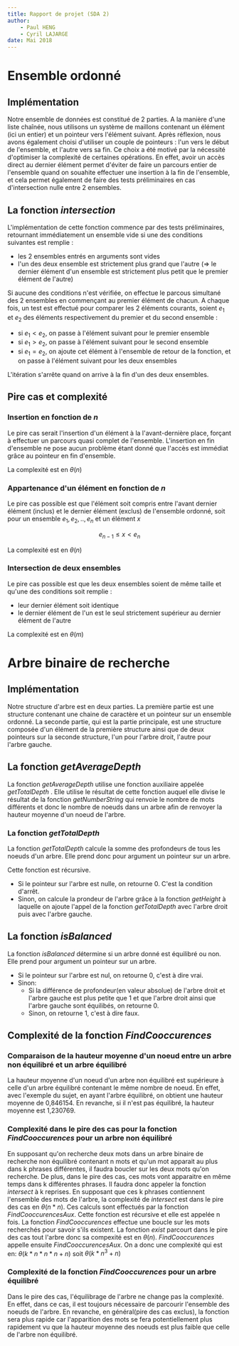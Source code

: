 ```yaml
---
title: Rapport de projet (SDA 2)
author:
    - Paul HENG
    - Cyril LAJARGE
date: Mai 2018
---
```


# Ensemble ordonné

## Implémentation

Notre ensemble de données est constitué de 2 parties. A la manière d'une liste chaînée, nous utilisons un système de maillons contenant un élément (ici un entier) et un pointeur vers l'élément suivant. Après réflexion, nous avons également choisi d'utiliser un couple de pointeurs : l'un vers le début de l'ensemble, et l'autre vers sa fin. Ce choix a été motivé par la nécessité d'optimiser la complexité de certaines opérations. En effet, avoir un accès direct au dernier élément permet d'éviter de faire un parcours entier de l'ensemble quand on souahite effectuer une insertion à la fin de l'ensemble, et cela permet également de faire des tests préliminaires en cas d'intersection nulle entre 2 ensembles.

## La fonction _intersection_

L'implémentation de cette fonction commence par des tests préliminaires, retournant immédiatement un ensemble vide si une des conditions suivantes est remplie :

* les 2 ensembles entrés en arguments sont vides
* l'un des deux ensemble est strictement plus grand que l'autre ($\Rightarrow$ le dernier élément d'un ensemble est strictement plus petit que le premier élément de l'autre)

Si aucune des conditions n'est vérifiée, on effectue le parcous simultané des 2 ensembles en commençant au premier élément de chacun. A chaque fois, un test est effectué pour comparer les 2 éléments courants, soient $e_1$ et $e_2$ des éléments respectivement du premier et du second ensemble :

* si $e_1 < e_2$, on passe à l'élément suivant pour le premier ensemble
* si $e_1 > e_2$, on passe à l'élément suivant pour le second ensemble
* si $e_1 = e_2$, on ajoute cet élément à l'ensemble de retour de la fonction, et on passe à l'élément suivant pour les deux ensembles

L'itération s'arrête quand on arrive à la fin d'un des deux ensembles.

## Pire cas et complexité

### Insertion en fonction de $n$

Le pire cas serait l'insertion d'un élément à la l'avant-dernière place, forçant à effectuer un parcours quasi complet de l'ensemble. L'insertion en fin d'ensemble ne pose aucun problème étant donné que l'accès est immédiat grâce au pointeur en fin d'ensemble.

La complexité est en $\theta(n)$

### Appartenance d'un élément en fonction de $n$

Le pire cas possible est que l'élément soit compris entre l'avant dernier élément (inclus) et le dernier élément (exclus) de l'ensemble ordonné, soit pour un ensemble $e_1, e_2, .., e_n$ et un élément $x$

$$ e_{n-1} \leq x < e_n$$

La complexité est en $\theta(n)$

### Intersection de deux ensembles

Le pire cas possible est que les deux ensembles soient de même taille et qu'une des conditions soit remplie :

* leur dernier élément soit identique
* le dernier élément de l'un est le seul strictement supérieur au dernier élément de l'autre


La complexité est en $\theta(m)$

# Arbre binaire de recherche

## Implémentation

Notre structure d'arbre est en deux parties. La première partie est une structure contenant une chaine de caractère et un pointeur sur un ensemble ordonné. La seconde partie, qui est la partie principale, est une structure composée d'un élément de la première structure ainsi que de deux pointeurs sur la seconde structure, l'un pour l'arbre droit, l'autre pour l'arbre gauche.

## La fonction _getAverageDepth_

La fonction _getAverageDepth_ utilise une fonction auxiliaire appelée _getTotalDepth_ .
Elle utilise le résultat de cette fonction auquel elle divise le résultat de la fonction _getNumberString_ qui renvoie le nombre de mots différents et donc le nombre de noeuds dans un arbre afin de renvoyer la hauteur moyenne d'un noeud de l'arbre.

### La fonction _getTotalDepth_

La fonction _getTotalDepth_ calcule la somme des profondeurs de tous les noeuds d'un arbre.
Elle prend donc pour argument un pointeur sur un arbre.

Cette fonction est récursive.

* Si le pointeur sur l'arbre est nulle, on retourne 0. C'est la condition d'arrêt.
* Sinon, on calcule la prondeur de l'arbre grâce à la fonction _getHeight_ à laquelle on ajoute l'appel de la fonction _getTotalDepth_ avec l'arbre droit puis avec l'arbre gauche.

## La fonction _isBalanced_

La fonction _isBalanced_ détermine si un arbre donné est équilibré ou non. Elle prend pour argument un pointeur sur un arbre.

* Si le pointeur sur l'arbre est nul, on retourne 0, c'est à dire vrai.
* Sinon:
    - Si la différence de profondeur(en valeur absolue) de l'arbre droit et l'arbre gauche est plus petite que 1 et que l'arbre droit ainsi que l'arbre gauche sont équilibés, on retourne 0.
    - Sinon, on retourne 1, c'est à dire faux.

## Complexité de la fonction _FindCooccurences_

### Comparaison de la hauteur moyenne d'un noeud entre un arbre non équilibré et un arbre équilibré
 La hauteur moyenne d'un noeud d'un arbre non équilibré est supérieure à celle d'un arbre équilibré contenant le même nombre de noeud. En effet, avec l'exemple du sujet, en ayant l'arbre équilibré, on obtient une hauteur moyenne de 0,846154. En revanche, si il n'est pas équilibré, la hauteur moyenne est 1,230769.

### Complexité dans le pire des cas pour la fonction _FindCooccurences_ pour un arbre non équilibré
En supposant qu'on recherche deux mots dans un arbre binaire de recherche non équilibré contenant n mots et qu'un mot apparait au plus dans k phrases différentes, il faudra boucler sur les deux mots qu'on recherche. De plus, dans le pire des cas, ces mots vont apparaitre en même temps dans k différentes phrases. Il faudra donc appeler la fonction _intersect_ à k reprises. En supposant que ces k phrases contiennent l'ensemble des mots de l'arbre, la complexité de _intersect_ est dans le pire des cas en $\theta(n*n)$. Ces calculs sont effectués par la fonction _FindCooccurencesAux_. Cette fonction est récursive et elle est appelée n fois.
La fonction _FindCooccurences_ effectue une boucle sur les mots recherchés pour savoir s'ils existent. La fonction _exist_ parcourt dans le pire des cas tout l'arbre donc sa compexité est en $\theta(n)$. _FindCooccurences_ appelle ensuite _FindCooccurencesAux_.
On a donc une complexité qui est en:
 $\theta(k*n*n*n+n)$ soit $\theta(k*n^3+n)$

### Complexité de la fonction _FindCooccurences_ pour un arbre équilibré
Dans le pire des cas, l'équilibrage de l'arbre ne change pas la complexité. En effet, dans ce cas, il est toujours nécessaire de parcourir l'ensemble des noeuds de l'arbre. En revanche, en général(pire des cas exclus), la fonction sera plus rapide car l'apparition des mots se fera potentiellement plus rapidement vu que la hauteur moyenne des noeuds est plus faible que celle de l'arbre non équilibré.
